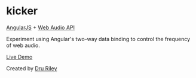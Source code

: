 kicker
======

[AngularJS](https://angularjs.org/) + [Web Audio API](http://www.html5rocks.com/en/tutorials/webaudio/intro/)

Experiment using Angular's two-way data binding to control the frequency of web audio. 

[Live Demo](http://drurly.github.io/kicker/)

Created by [Dru Riley](https://twitter.com/DruRly)
